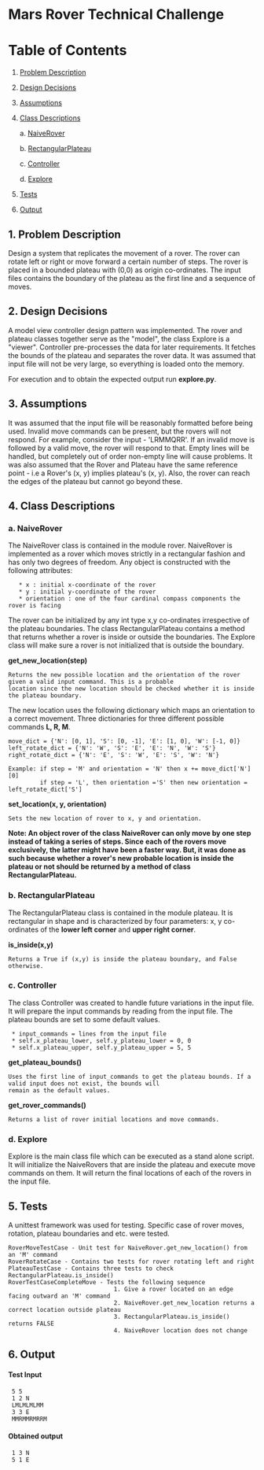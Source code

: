 # Mars Rover Technical Challenge

# Table of Contents
1. [Problem Description](#desc)
2. [Design Decisions](#design-decisions)

3. [Assumptions](#assumptions)

4. [Class Descriptions](#class-descriptions)

     a. [NaiveRover](#a.-naiverover)
     
     b. [RectangularPlateau](#b.-rectangularplateau)
     
     c. [Controller](#c.-controller)
     
     d. [Explore](#d.-explore)
 
5. [Tests](#tests)

6. [Output](#output)

## 1. Problem Description 

Design a system that replicates the movement of a rover. The rover can rotate left or right or move forward a certain number of steps. The rover is placed in a bounded plateau with (0,0) as origin co-ordinates. The input files contains the boundary of the plateau as the first line and a sequence of moves.

## 2. Design Decisions

A model view controller design pattern was implemented. The rover and plateau classes together serve as the "model", the
class Explore is a "viewer". Controller pre-processes the data for later requirements. It fetches the bounds of the plateau 
and separates the rover data. It was assumed that input file will not be very large, so everything is loaded onto the 
memory.

For execution and to obtain the expected output run **explore.py**.

## 3. Assumptions
It was assumed that the input file will be reasonably formatted before being used. Invalid move commands can be present, but
the rovers will not respond. For example, consider the input - 'LRMMQRR'. If an invalid move is followed by a valid move, 
the rover will respond to that. Empty lines will be handled, but completely out of order non-empty line will cause
problems. It was also assumed that the Rover and Plateau have the same reference point - i.e a Rover's (x, y) implies
plateau's (x, y). Also, the rover can reach the edges of the plateau but cannot go beyond these. 

## 4. Class Descriptions
### a. NaiveRover
The NaiveRover class is contained in the module rover. NaiveRover is implemented as a rover which moves strictly in a
rectangular fashion and has only two degrees of freedom. Any object is constructed with the following attributes:

       * x : initial x-coordinate of the rover
       * y : initial y-coordinate of the rover
       * orientation : one of the four cardinal compass components the rover is facing

The rover can be initialized by any int type x,y co-ordinates irrespective of the plateau boundaries. The class
RectangularPlateau contains a method that returns whether a rover is inside or outside the boundaries. The Explore
class will make sure a rover is not initialized that is outside the boundary.


**get_new_location(step)**

    Returns the new possible location and the orientation of the rover given a valid input command. This is a probable 
    location since the new location should be checked whether it is inside the plateau boundary.
    
The new location uses the following dictionary which maps an orientation to a correct movement. Three
dictionaries for three different possible commands **L, R, M**.

    
    move_dict = {'N': [0, 1], 'S': [0, -1], 'E': [1, 0], 'W': [-1, 0]}
    left_rotate_dict = {'N': 'W', 'S': 'E', 'E': 'N', 'W': 'S'}
    right_rotate_dict = {'N': 'E', 'S': 'W', 'E': 'S', 'W': 'N'}
    
    Example: if step = 'M' and orientation = 'N' then x += move_dict['N'][0]
             if step = 'L', then orientation ='S' then new orientation = left_rotate_dict['S']
    
**set_location(x, y, orientation)**

    Sets the new location of rover to x, y and orientation.

**Note: An object rover of the class NaiveRover can only move by one step instead of taking a series of steps. Since**
**each of the rovers move exclusively, the latter might have been a faster way. But, it was done as such because**
**whether a rover's new probable location is inside the plateau or not should be returned by a method of class RectangularPlateau.**

### b. RectangularPlateau
The RectangularPlateau class is contained in the module plateau. It is rectangular in shape and is characterized by four
parameters: x, y co-ordinates of the **lower left corner** and **upper right corner**.
 
**is_inside(x,y)**

    Returns a True if (x,y) is inside the plateau boundary, and False otherwise.
    
### c. Controller
The class Controller was created to handle future variations in the input file. It will prepare the input commands by 
reading from the input file. The plateau bounds are set to some default values.
 
     * input_commands = lines from the input file
     * self.x_plateau_lower, self.y_plateau_lower = 0, 0
     * self.x_plateau_upper, self.y_plateau_upper = 5, 5

**get_plateau_bounds()**

    Uses the first line of input_commands to get the plateau bounds. If a valid input does not exist, the bounds will 
    remain as the default values.
    
**get_rover_commands()**

    Returns a list of rover initial locations and move commands.
    
### d. Explore
Explore is the main class file which can be executed as a stand alone script. It will initialize the NaiveRovers that 
are inside the plateau and execute move commands on them. It will return the final locations of each of the rovers in
the input file. 


## 5. Tests
A unittest framework was used for testing. Specific case of rover moves, rotation, plateau boundaries and etc. were
tested. 

    RoverMoveTestCase - Unit test for NaiveRover.get_new_location() from an 'M' command
    RoverRotateCase - Contains two tests for rover rotating left and right
    PlateauTestCase - Contains three tests to check RectangularPlateau.is_inside()
    RoverTestCaseCompleteMove - Tests the following sequence
                                  1. Give a rover located on an edge facing outward an 'M' command
                                  2. NaiveRover.get_new_location returns a correct location outside plateau
                                  3. RectangularPlateau.is_inside() returns FALSE
                                  4. NaiveRover location does not change      
## 6. Output
           
#### Test Input
     5 5
     1 2 N
     LMLMLMLMM
     3 3 E
     MMRMMRMRRM    
#### Obtained output
     1 3 N
     5 1 E      
